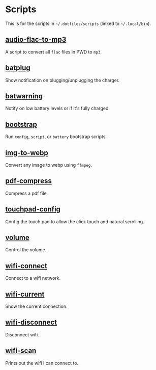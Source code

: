 # Scripts

This is for the scripts in `~/.dotfiles/scripts` (linked to `~/.local/bin`).

## [audio-flac-to-mp3](../scripts/audio-flac-to-mp3)

A script to convert all `flac` files in PWD to `mp3`.

## [batplug](../scripts/batplug)

Show notification on plugging/unplugging the charger.

## [batwarning](../scripts/batwarning)

Notify on low battery levels or if it's fully charged.

## [bootstrap](../scripts/bootstrap)

Run `config`, `script`, or `battery` bootstrap scripts.

## [img-to-webp](../scripts/img-to-webp)

Convert any image to webp using `ffmpeg`.

## [pdf-compress](../scripts/pdf-compress)

Compress a pdf file.

## [touchpad-config](../scripts/touchpad-config)

Config the touch pad to allow the click touch and natural scrolling.

## [volume](../scripts/volume)

Control the volume.

## [wifi-connect](../scripts/wifi-connect)

Connect to a wifi network.

## [wifi-current](../scripts/wifi-current)

Show the current connection.

## [wifi-disconnect](../scripts/wifi-disconnect)

Disconnect wifi.

## [wifi-scan](../scripts/wifi-scan)

Prints out the wifi I can connect to.
